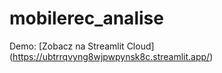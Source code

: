 ﻿# mobilerec_analise
Demo: [Zobacz na Streamlit Cloud] (https://ubtrrqvyng8wjpwpynsk8c.streamlit.app/)
